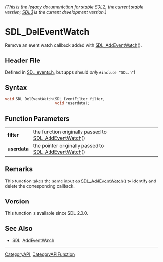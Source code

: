###### (This is the legacy documentation for stable SDL2, the current stable version; [SDL3](https://wiki.libsdl.org/SDL3/) is the current development version.)
# SDL_DelEventWatch

Remove an event watch callback added with [SDL_AddEventWatch](SDL_AddEventWatch)().

## Header File

Defined in [SDL_events.h](https://github.com/libsdl-org/SDL/blob/SDL2/include/SDL_events.h), but apps should _only_ `#include "SDL.h"`!

## Syntax

```c
void SDL_DelEventWatch(SDL_EventFilter filter,
                       void *userdata);

```

## Function Parameters

|                  |                                                                            |
| ---------------- | -------------------------------------------------------------------------- |
| **filter**       | the function originally passed to [SDL_AddEventWatch](SDL_AddEventWatch)() |
| **userdata**     | the pointer originally passed to [SDL_AddEventWatch](SDL_AddEventWatch)()  |

## Remarks

This function takes the same input as
[SDL_AddEventWatch](SDL_AddEventWatch)() to identify and delete the
corresponding callback.

## Version

This function is available since SDL 2.0.0.

## See Also

* [SDL_AddEventWatch](SDL_AddEventWatch)

----
[CategoryAPI](CategoryAPI), [CategoryAPIFunction](CategoryAPIFunction)

